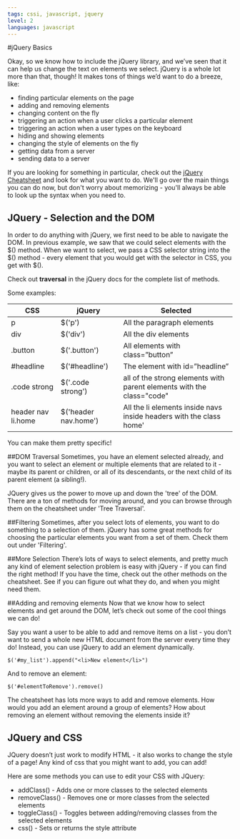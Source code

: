 ```yaml
---
tags: cssi, javascript, jquery
level: 2
languages: javascript
---
```

#jQuery Basics

Okay, so we know how to include the jQuery library, and we’ve seen that it can help us change the text on elements we select. jQuery is a whole lot more than that, though! It makes tons of things we’d want to do a breeze, like:
+ finding particular elements on the page
+ adding and removing elements
+ changing content on the fly
+ triggering an action when a user clicks a particular element
+ triggering an action when a user types on the keyboard
+ hiding and showing elements
+ changing the style of elements on the fly
+ getting data from a server
+ sending data to a server

If you are looking for something in particular, check out the [jQuery Cheatsheet](http://oscarotero.com/jquery/) and look for what you want to do. We'll go over the main things you can do now, but don't worry about memorizing - you'll always be able to look up the syntax when you need to.

## JQuery - Selection and the DOM
In order to do anything with jQuery, we first need to be able to navigate the DOM. In previous example, we saw that we could select elements with the $() method. When we want to select, we pass a CSS selector string into the $() method - every element that you would get with the selector in CSS, you get with $().

Check out **traversal** in the jQuery docs for the complete list of methods.

Some examples:


|CSS          |jQuery           |Selected        |
|---          |---              |---             |
|p            |$('p')           |All the paragraph elements|
|div          |$('div')         |All the div elements|
|.button      |$('.button')     |All elements with class=”button”|
|#headline    |$('#headline')   |The element with id=”headline”|
|.code strong |$('.code strong')|all of the strong elements with parent elements with the class="code"|
|header nav li.home|$('header nav.home')|All the li elements inside navs inside headers with the class home'|

You can make them pretty specific!

##DOM Traversal
Sometimes, you have an element selected already, and you want to select an element or multiple elements that are related to it - maybe its parent or children, or all of its descendants, or the next child of its parent element (a sibling!).

JQuery gives us the power to move up and down the 'tree' of the DOM. There are a ton of methods for moving around, and you can browse through them on the cheatsheet under 'Tree Traversal'.

##Filtering
Sometimes, after you select lots of elements, you want to do something to a selection of them. jQuery has some great methods for choosing the particular elements you want from a set of them. Check them out under 'Filtering'.

##More Selection
There’s lots of ways to select elements, and pretty much any kind of element selection problem is easy with jQuery - if you can find the right method! If you have the time, check out the other methods on the cheatsheet. See if you can figure out what they do, and when you might need them.

##Adding and removing elements
Now that we know how to select elements and get around the DOM, let’s check out some of the cool things we can do!

Say you want a user to be able to add and remove items on a list - you don’t want to send a whole new HTML document from the server every time they do! Instead, you can use jQuery to add an element dynamically.

```
$('#my_list').append("<li>New element</li>")
```
And to remove an element:
```
$('#elementToRemove').remove()
```
The cheatsheet has lots more ways to add and remove elements. How would you add an element around a group of elements? How about removing an element without removing the elements inside it?

## JQuery and CSS
JQuery doesn’t just work to modify HTML - it also works to change the style of a page! Any kind of css that you might want to add, you can add!

Here are some methods you can use to edit your CSS with JQuery:
+ addClass() - Adds one or more classes to the selected elements
+ removeClass() - Removes one or more classes from the selected elements
+ toggleClass() - Toggles between adding/removing classes from the selected elements
+ css() - Sets or returns the style attribute
